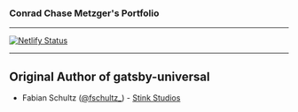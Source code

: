 ### Conrad Chase Metzger's Portfolio

---

[![Netlify Status](https://api.netlify.com/api/v1/badges/ccec3b88-0159-42bf-b35a-aa17f25f1d64/deploy-status)](https://app.netlify.com/sites/chase-metzger/deploys)

---

## Original Author of gatsby-universal

* Fabian Schultz ([@fschultz_](https://twitter.com/fschultz_)) - [Stink Studios](https://stinkstudios.com)

